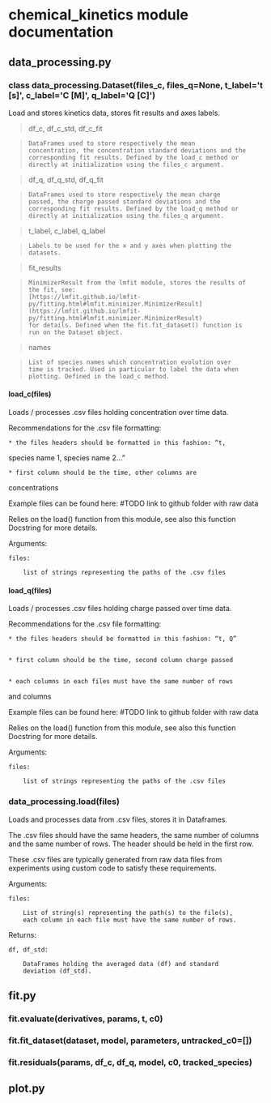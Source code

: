 <!-- Chemical kinetics documentation master file, created by
sphinx-quickstart on Thu Jan 30 10:19:01 2020.
You can adapt this file completely to your liking, but it should at least
contain the root `toctree` directive. -->
# chemical_kinetics module documentation

## data_processing.py


### class data_processing.Dataset(files_c, files_q=None, t_label='t [s]', c_label='C [M]', q_label='Q [C]')
Load and stores kinetics data, stores fit results and axes labels.

> df_c, df_c_std, df_c_fit

>     DataFrames used to store respectively the mean
>     concentration, the concentration standard deviations and the
>     corresponding fit results. Defined by the load_c method or
>     directly at initialization using the files_c argument.

> df_q, df_q_std, df_q_fit

>     DataFrames used to store respectively the mean charge
>     passed, the charge passed standard deviations and the
>     corresponding fit results. Defined by the load_q method or
>     directly at initialization using the files_q argument.

> t_label, c_label, q_label

>     Labels to be used for the x and y axes when plotting the
>     datasets.

> fit_results

>     MinimizerResult from the lmfit module, stores the results of
>     the fit, see:
>     [https://lmfit.github.io/lmfit-py/fitting.html#lmfit.minimizer.MinimizerResult](https://lmfit.github.io/lmfit-py/fitting.html#lmfit.minimizer.MinimizerResult)
>     for details. Defined when the fit.fit_dataset() function is
>     run on the Dataset object.

> names

>     List of species names which concentration evolution over
>     time is tracked. Used in particular to label the data when
>     plotting. Defined in the load_c method.


#### load_c(files)
Loads / processes .csv files holding concentration over time data.

Recommendations for the .csv file formatting:

    
    * the files headers should be formatted in this fashion: “t,

species name 1, species name 2…”

    
    * first column should be the time, other columns are

concentrations

Example files can be found here: #TODO link to github folder
with raw data

Relies on the load() function from this module, see also this
function Docstring for more details.

Arguments:

    files:

        list of strings representing the paths of the .csv files


#### load_q(files)
Loads / processes .csv files holding charge passed over time data.

Recommendations for the .csv file formatting:

    
    * the files headers should be formatted in this fashion: “t, Q”


    * first column should be the time, second column charge passed


    * each columns in each files must have the same number of rows

and columns

Example files can be found here: #TODO link to github folder
with raw data

Relies on the load() function from this module, see also this
function Docstring for more details.

Arguments:

    files:

        list of strings representing the paths of the .csv files


### data_processing.load(files)
Loads and processes data from .csv files, stores it in Dataframes.

The .csv files should have the same headers, the same number of
columns and the same number of rows. The header should be held in
the first row.

These .csv files are typically generated from raw data files from
experiments using custom code to satisfy these requirements.

Arguments:

    files:

        List of string(s) representing the path(s) to the file(s),
        each column in each file must have the same number of rows.

Returns:

    df, df_std:

        DataFrames holding the averaged data (df) and standard
        deviation (df_std).

## fit.py


### fit.evaluate(derivatives, params, t, c0)

### fit.fit_dataset(dataset, model, parameters, untracked_c0=[])

### fit.residuals(params, df_c, df_q, model, c0, tracked_species)
## plot.py
